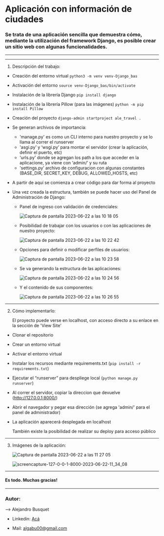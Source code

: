 # Aplicación con información de ciudades

### Se trata de una aplicación sencilla que demuestra cómo, mediante la utilización del framework Django, es posible crear un sitio web con algunas funcionalidades.

--------
--------

1. Descripción del trabajo:

* Creación del entorno virtual `python3 -m venv venv-Django_bas`
* Activación del entorno `source venv-Django_bas/bin/activate`
* Instalación de la librería Django `pip install django`
* Instalación de la librería Pillow (para las imágenes) `python -m pip install Pillow`
* Creación del proyecto `django-admin startproject ale_travel .`
* Se generan archivos de importancia:
  * 'manage.py' es como un CLI interno para nuestro proyecto y se lo llama al correr el runserver
  * 'asgi.py’ y ‘wsgi.py’ para montar el servidor (crear la aplicación, definir el puerto, etc)
  * 'urls.py' donde se agregan los path a los que acceder en la aplicacione, ya viene con ‘admin/’ y su ruta
  * 'settings.py’ archivo de configuracion con algunas constantes (BASE_DIR, SECRET_KEY, DEBUG, ALLOWED_HOSTS, etc)
* A partir de aquí se comienza a crear código para dar forma al proyecto
* Una vez creada la estructura, también se puede hacer uso del Panel de Administración de Django:
  
  * Panel de ingreso con validación de credenciales:

    ![Captura de pantalla 2023-06-22 a las 10 18 05](https://github.com/alebusquet/Django-Cities_of_the_World/assets/110254796/9deb885f-4109-44bf-ad86-d86a2f2c0e68)

  * Posibilidad de trabajar con los usuarios o con las aplicaciones de nuestro proyecto:

    ![Captura de pantalla 2023-06-22 a las 10 22 42](https://github.com/alebusquet/Django-Cities_of_the_World/assets/110254796/3ad1ccc1-0e34-4169-82d2-5bd2485ac24d)

  * Opciones para definir o modificar perfiles de usuarios:

    ![Captura de pantalla 2023-06-22 a las 10 23 58](https://github.com/alebusquet/Django-Cities_of_the_World/assets/110254796/5a9e5c70-16a0-40eb-b896-e16b1d033675)

  * Se va generando la estructura de las aplicaciones:

    ![Captura de pantalla 2023-06-22 a las 10 24 56](https://github.com/alebusquet/Django-Cities_of_the_World/assets/110254796/d25081f4-407c-4a54-871f-8a5a84913243)

  * Y el contenido de sus componentes:

    ![Captura de pantalla 2023-06-22 a las 10 26 55](https://github.com/alebusquet/Django-Cities_of_the_World/assets/110254796/53b05d61-042b-4fbb-9a1d-fc1f569f137c)


--------

2. Cómo implementarlo:

   El proyecto puede verse en localhost, con acceso directo a su enlace en la sección de 'View Site'

-	Clonar el repositorio

-	Crear un entorno virtual

-	Activar el entorno virtual

-	Instalar los recursos mediante requirements.txt (`pip install -r requirements.txt`)

-	Ejecutar el “runserver” para despliege local (`python manage.py runserver`)

-	Al correr el servidor, copiar la direccion que devuelve (http://127.0.0.1:8000/)

-	Abrir el navegador y pegar esa dirección (se agrega 'admin/' para el panel de administrador)

-	La aplicación aparecerá desplegada en localhost

 	También existe la posibilidad de realizar su deploy para acceso público

--------

3. Imágenes de la aplicación:

   ![Captura de pantalla 2023-06-22 a las 11 27 05](https://github.com/alebusquet/Django-Cities_of_the_World/assets/110254796/78c3b8c5-3c6f-47f3-9a4d-73d980158068)

   ![screencapture-127-0-0-1-8000-2023-06-22-11_34_08](https://github.com/alebusquet/Django-Cities_of_the_World/assets/110254796/55c75891-c4c6-4196-89a4-59e15ebcf7be)

--------

#### Es todo. Muchas gracias!


-------

### Autor:

--> Alejandro Busquet

* Linkedin: [Acá](https://www.linkedin.com/in/alejandro-busquet/ "Acá")

* Mail: <a href="mailto:algabu00@gmail.com" target="_blank">algabu00@gmail.com</a>
